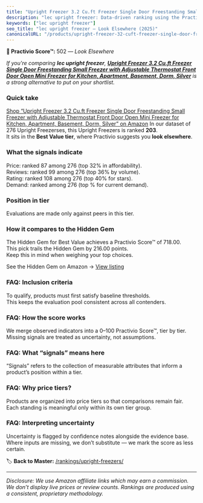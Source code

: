 ```yaml
---
title: "Upright Freezer 3.2 Cu.ft Freezer Single Door Freestanding Small Freezer with Adjustable Thermostat Front Door Open Mini Freezer for Kitchen, Apartment, Basement, Dorm, Silver"
description: "lec upright freezer: Data-driven ranking using the Practivio Score™. Positioned by quality, value, demand, findability, momentum."
keywords: ["lec upright freezer"]
seo_title: "lec upright freezer — Look Elsewhere (2025)"
canonicalURL: "/products/upright-freezer-32-cuft-freezer-single-door-freestanding-small-freezer-with-adjustable-thermostat-front-door-open-mini-freezer-for-kitchen-apartment-basement-dorm-silver-B0CGLMW2RF/"
---
```


**🚫 Practivio Score™:** 502 — _Look Elsewhere_


*If you're comparing **lec upright freezer**, **[Upright Freezer 3.2 Cu.ft Freezer Single Door Freestanding Small Freezer with Adjustable Thermostat Front Door Open Mini Freezer for Kitchen, Apartment, Basement, Dorm, Silver](https://www.amazon.com/dp/B0CGLMW2RF?tag=practivio-20)** is a strong alternative to put on your shortlist.*
### Quick take
[Shop “Upright Freezer 3.2 Cu.ft Freezer Single Door Freestanding Small Freezer with Adjustable Thermostat Front Door Open Mini Freezer for Kitchen, Apartment, Basement, Dorm, Silver” on Amazon](https://www.amazon.com/dp/B0CGLMW2RF?tag=practivio-20)
In our dataset of 276 Upright Freezerses, this Upright Freezers is ranked **203**.  
It sits in the **Best Value tier**, where Practivio suggests you **look elsewhere**.

### What the signals indicate
Price: ranked 87 among 276 (top 32% in affordability).  
Reviews: ranked 99 among 276 (top 36% by volume).  
Rating: ranked 108 among 276 (top 40% for stars).  
Demand: ranked  among 276 (top % for current demand).

### Position in tier
Evaluations are made only against peers in this tier.

### How it compares to the Hidden Gem
The Hidden Gem for Best Value achieves a Practivio Score™ of 718.00.  
This pick trails the Hidden Gem by 216.00 points.  
Keep this in mind when weighing your top choices.  

See the Hidden Gem on Amazon → [View listing](https://www.amazon.com/dp/B00IR8H55A?tag=practivio-20)

### FAQ: Inclusion criteria
To qualify, products must first satisfy baseline thresholds.  
This keeps the evaluation pool consistent across all contenders.

### FAQ: How the score works
We merge observed indicators into a 0–100 Practivio Score™, tier by tier.  
Missing signals are treated as uncertainty, not assumptions.

### FAQ: What “signals” means here
“Signals” refers to the collection of measurable attributes that inform a product’s position within a tier.

### FAQ: Why price tiers?
Products are organized into price tiers so that comparisons remain fair.  
Each standing is meaningful only within its own tier group.

### FAQ: Interpreting uncertainty
Uncertainty is flagged by confidence notes alongside the evidence base.  
Where inputs are missing, we don’t substitute — we mark the score as less certain.


🏷️ **Back to Master:** [/rankings/upright-freezers/](/rankings/upright-freezers/)

---
_Disclosure: We use Amazon affiliate links which may earn a commission. We don’t display live prices or review counts. Rankings are produced using a consistent, proprietary methodology._
